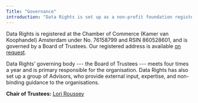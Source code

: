 ```yaml
---
Title: "Governance"
introduction: "Data Rights is set up as a non-profit foundation registered in the Netherlands (“Stichting”)."
---
```


Data Rights is registered at the  Chamber of Commerce (Kamer van Koophandel) Amsterdam under No. 76158799 and RSIN 860528601, and is governed by a Board of Trustees. Our registered address is available [on request](/contact).

Data Rights’ governing body --- the Board of Trustees --- meets four times a year and is primary responsible for the organisation. Data Rights has also set up a group of Advisors, who provide external input, expertise, and non-binding guidance to the organisations.

**Chair of Trustees:** [Lori Roussey](/people/lori.roussey)


